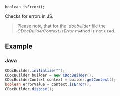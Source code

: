 `boolean isError();`

Checks for errors in JS.

> Please note, that for the *.docbuilder* file the *CDocBuilderContext.isError* method is not used.

## Example

### Java

``` java
CDocBuilder.initialize("");
CDocBuilder builder = new CDocBuilder();
CDocBuilderContext context = builder.getContext();
boolean errorValue = context.isError();
CDocBuilder.dispose();
```
